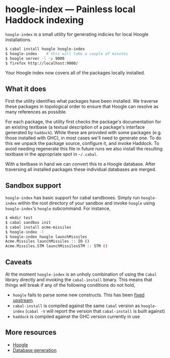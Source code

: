 # hoogle-index — Painless local Haddock indexing

`hoogle-index` is a small utility for generating indicies for local
Hoogle installations.

```bash
$ cabal install hoogle hoogle-index
$ hoogle-index    # this will take a couple of minutes
$ hoogle server -l -p 9000
$ firefox http://localhost:9000/
```

Your Hoogle index now covers all of the packages locally installed.

## What it does

First the utility identifies what packages have been installed. We
traverse these packages in topological order to ensure that Hoogle can
resolve as many references as possible.

For each package, the utility first checks the package's documentation
for an existing textbase (a textual description of a package's interface
generated by `haddock`). While these are provided with some packages
(e.g. those installed with GHC), in most cases we'll need to generate
one. To do this we unpack the package source, configure it, and invoke
Haddock. To avoid needing regenerate this file in future runs we also
install the resulting textbase in the appropriate spot in `~/.cabal`.

With a textbase in hand we can convert this to a Hoogle database.
After traversing all installed packages these individual databases are
merged.

## Sandbox support

`hoogle-index` has basic support for cabal sandboxes. Simply run `hoogle-index`
within the root directory of your sandbox and invoke `hoogle` using
`hoogle-index`'s `hoogle` subcommand. For instance,

```bash
$ mkdir test
$ cabal sandbox init
$ cabal install acme-missiles
$ hoogle-index -l
$ hoogle-index hoogle launchMissiles
Acme.Missiles launchMissiles :: IO ()
Acme.Missiles.STM launchMissilesSTM :: STM ()
```

## Caveats

At the moment `hoogle-index` is an unholy combination of using the `Cabal`
library directly and invoking the `cabal-install` binary. This means that
things will break if any of the following conditions do not hold,

 * `hoogle` fails to parse some new constructs. This has been
   [fixed upstream](https://github.com/ndmitchell/hoogle/pull/85).
 * `cabal-install` is compiled against the same `Cabal` version as `hoogle-index`
   (`cabal -V` will report the version that `cabal-install` is built against)
 * `haddock` is compiled against the GHC version currently in use

## More resources

 * [Hoogle](http://www.haskell.org/haskellwiki/Hoogle)
 * [Database generation](http://neilmitchell.blogspot.com/2008/08/hoogle-database-generation.html)
